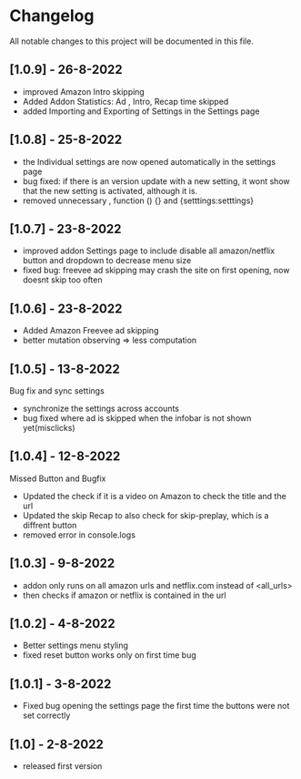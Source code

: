 # Changelog
All notable changes to this project will be documented in this file.

## [1.0.9] - 26-8-2022

* improved Amazon Intro skipping
* Added Addon Statistics: Ad , Intro,  Recap time skipped
* added Importing and Exporting of Settings in the Settings page

## [1.0.8] - 25-8-2022

* the Individual settings are now opened automatically in the settings page
* bug fixed: if there is an version update with a new setting, it wont show that the new setting is activated, although it is.
* removed unnecessary , function () {} and {setttings:setttings}

## [1.0.7] - 23-8-2022

* improved addon Settings page to include disable all amazon/netflix button and dropdown to decrease menu size
* fixed bug: freevee ad skipping may crash the site on first opening, now doesnt skip too often
  
## [1.0.6] - 23-8-2022

* Added Amazon Freevee ad skipping 
* better mutation observing => less computation

## [1.0.5] - 13-8-2022

Bug fix and sync settings

* synchronize the settings across accounts
* bug fixed where ad is skipped when the infobar is not shown yet(misclicks)

## [1.0.4] - 12-8-2022

Missed Button and Bugfix

* Updated the check if it is a video on Amazon to check the title and the url
* Updated the skip Recap to also check for skip-preplay, which is a diffrent button
* removed error in console.logs

## [1.0.3] - 9-8-2022

* addon only runs on all amazon urls and netflix.com instead of <all_urls>
* then checks if amazon or netflix is contained in the url

## [1.0.2] - 4-8-2022

* Better settings menu styling
* fixed reset button works only on first time bug

## [1.0.1] - 3-8-2022

* Fixed bug opening the settings page the first time the buttons were not set correctly

## [1.0] - 2-8-2022

* released first version